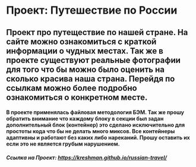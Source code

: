 # Проект: Путешествие по России

## Проект про путеществие по нашей стране. На сайте можно ознакомиться с краткой информации о чудных местах. Так же в проекте существуют реальные фотографии для того что бы можно было оценить на сколько красива наша страна. Перейдя по ссылкам можно более подробно ознакомиться о конкретном месте. 

#### В проекте применялась файловая методология БЭМ. Так же прошу обратить внимание что каждому блоку в секции был задан дополнительный блок (контейнер) это сделано исключительно для простоты кода что бы не делать много миксов. Все контейнеры адаптивны и работают без каких либо нареканий. Прошу оставить их если это не является грубым нарушением. 

##### Ссылка на Проект: https://kreshman.github.io/russian-travel/